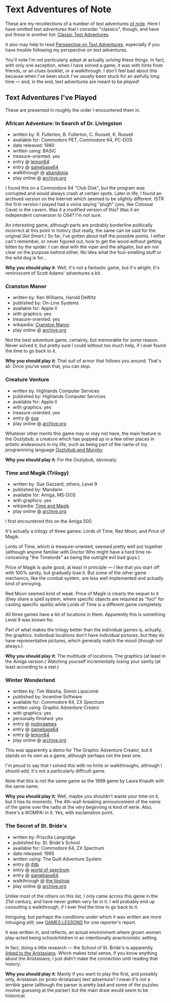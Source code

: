 Text Adventures of Note
=======================

These are my recollections of a number of text adventures
[of note](article/A%20Note%20on%20Items%20of%20Note.md).
Here I have omitted text adventures that I consider "classics", though,
and have put those in another list: [Classic Text Adventures](Classic%20Text%20Adventures.md).

It also may help to read
[Perspective on Text Adventures](Perspective%20on%20Text%20Adventures.md),
especially if you have trouble following my perspective on text adventures.

You'll note I'm not particularly adept at actually *solving* these things.
In fact, with only one exception, when I have solved a game, it was with hints
from friends, or an clues booklet, or a walkthrough.  I don't feel bad about
this because when I've been stuck I've usually been stuck for an awfully long
time — and, in the end, text adventures are meant to be *played*!

Text Adventures I've Played
---------------------------

These are presented in roughly the order I encountered them in.

### African Adventure: In Search of Dr. Livingston

*   written by: R. Fullerton, B. Fullerton, C. Russell, K. Russell
*   available for: Commodore PET, Commodore 64, PC-DOS
*   date released: 1980
*   written using: BASIC
*   treasure-oriented: yes
*   entry @ [lemon64](http://www.lemon64.com/?game_id=4076)
*   entry @ [gamebase64](http://www.gb64.com/game.php?id=20259)
*   walkthrough @ [abandonia](http://www.abandonia.com/en/games/842/African+Adventure.html)
*   play online @ [archive.org](https://archive.org/details/AfricanAdventureOrInSearchOfDr.Livingston1997TonyBaechlerAdventureInteractiveFiction)

I found this on a Commodore 64 "Club Disk", but the program was corrupted
and would always crash at certain spots.  Later in life, I found an archived
version on the Internet which seemed to be slightly different.  ISTR the
first version I played had a voice saying "plugh" (yes, like Colossal Cave)
in the cavern.  Was it a modified version of this?  Was it an independent
conversion to C64?  I'm not sure.

An interesting game, although parts are probably borderline
politically incorrect at this point in history (but really, the same can be
said for the original *Get Smart*.)  So far, I've gotten about half the possible
points.  I either can't remember, or never figured out, how to get the wood
without getting bitten by the spider.  I can deal with the viper and the
alligator, but am not clear on the purpose behind either.  No idea what the
foul-smelling stuff or the wild dog is for...

**Why you should play it**: Well, it's not a fantastic game, but it's alright.
It's reminiscent of Scott Adams' adventures a bit.

### Cranston Manor

*   written by: Ken Williams, Harold DeWitz
*   published by: On-Line Systems
*   available for: Apple II
*   with graphics: yes
*   treasure-oriented: yes
*   wikipedia: [Cranston Manor](https://en.wikipedia.org/wiki/Cranston_Manor)
*   play online @ [archive.org](https://archive.org/details/a2_Cranston_Manor_1981_On_Line_Systems_cr_Black_Bag)

Not the best adventure game, certainly, but memorable for some reason.
Never solved it, but pretty sure I could without too much help, if I ever
found the time to go back to it.

**Why you should play it**: That suit of armor that follows you around.
That's all.  Once you've seen that, you can stop.

### Creature Venture

*   written by: Highlands Computer Services
*   published by: Highlands Computer Services
*   available for: Apple II
*   with graphics: yes
*   treasure-oriented: yes
*   entry @ [gue](http://gue.cgwmuseum.org/galleries/index.php?pub=5&item=25&id=2&key=0)
*   play online @ [archive.org](https://archive.org/details/a2_Creature_Venture_1981_Highland_Computer_Services)

Whatever other merits this game may or may not have, the main feature
is the Oozlybub, a creature which has popped up in a few other places
in artistic endeavours in my life, such as being part of the name of my
programming language [Oozlybub and Murphy](http://catseye.tc/node/Oozlybub_and_Murphy).

**Why you should play it**: For the Oozlybub, obviously.

### Time and Magik (Trilogy)

*   written by: Sue Gazzard, others, Level 9
*   published by: Mandarin
*   available for: Amiga, MS-DOS
*   with graphics: yes
*   wikipedia: [Time and Magik](https://en.wikipedia.org/wiki/Time_and_Magik)
*   play online @ [archive.org](https://archive.org/details/msdos_Time_and_Magik_Trilogy_1983)

I first encountered this on the Amiga 500.

It's actually a trilogy of three games: Lords of Time, Red Moon, and
Price of Magik.

Lords of Time, which is treasure-oriented, seemed pretty well put together
(although anyone familiar with Doctor Who might have a hard time re-conceiving
"the Timelords" as being the outright evil bad guys.)

Price of Magik is quite good, at least in principle — I like that you
start off with 100% sanity, but gradually lose it.  But some of the other
game mechanics, like the combat system, are less well implemented and
actually kind of annoying.

Red Moon seemed kind of weak.  Price of Magik is clearly the sequel to
it (they share a spell system, where specific objects are required as
"foci" for casting specific spells) while Lords of Time is a different game
completely.

All three games have a lot of locations in them.  Apparently this is something
Level 9 was known for.

Part of what makes the trilogy better than the individual games is,
actually, the graphics.  Individual locations don't have individual
pictures, but they do have representative pictures, which generally
match the mood (though not always.)

**Why you should play it**: The multitude of locations.  The graphics
(at least in the Amiga version.)  Watching yourself incrementally losing
your sanity (at least according to a stat.)

### Winter Wonderland

*   written by: Tim Walsha, Simon Lipscomb
*   published by: Incentive Software
*   available for: Commodore 64, ZX Spectrum
*   written using: Graphic Adventure Creator
*   with graphics: yes
*   personally finished: yes
*   entry @ [mobygames](http://www.mobygames.com/game/winter-wonderland)
*   entry @ [gamebase64](http://www.gb64.com/game.php?id=8624&d=18)
*   entry @ [lemon64](http://www.lemon64.com/?game_id=4076)
*   play online @ [archive.org](https://archive.org/details/zx_Winter_Wonderland_1986_Incentive_Software_a)

This was apparently a demo for The Graphic Adventure Creator,
but it stands on its own as a game, although perhaps not the best one.

I'm proud to say that I solved this with no hints or walkthroughs, although
I should add, it's not a particularly difficult game.

Note that this is *not* the same game as the 1999 game by Laura Knauth
with the same name.

**Why you should play it**: Well, maybe you shouldn't waste your time on
it, but it has its moments.  The 4th-wall-breaking announcement of the name
of the game over the radio at the very beginning is kind of eerie.  Also,
there's a WOMPA! in it.  Yes, with exclamation point.

### The Secret of St. Bride's

*   written by: Priscilla Langridge
*   published by: St. Bride's School
*   available for: Commodore 64, ZX Spectrum
*   date released: 1985
*   written using: The Quill Adventure System
*   entry @ [ifdb](http://ifdb.tads.org/viewgame?id=0vn91xdqo9yeso8u)
*   entry @ [world of spectrum](http://www.worldofspectrum.org/infoseekid.cgi?id=0006951)
*   entry @ [gamebase64](http://www.gb64.com/game.php?id=9845&d=18)
*   walkthrough @ [the tipshop](http://www.the-tipshop.co.uk/cgi-bin/info.pl?wosid=0006951)
*   play online @ [archive.org](https://archive.org/details/zx_Secret_of_St._Brides_The_1985_St._Brides_School_a)

Unlike most of the others on this list, I only came across this game in the
21st century, and have never gotten very far in it.  I will probably end up
consulting a walkthrough, if I ever find the time to go back to it.

Intriguing, but perhaps the conditions under which it was written are
more intruiging still; see [GAMES LESSONS](http://www.crashonline.org.uk/26/stbrides.htm)
for one reporter's report.

It was written in, and reflects, an actual environment where grown women
play-acted being schoolchildren in an intentionally anachronistic setting.

In fact, doing a little research — the School of St. Bride's is apparently
[linked to the Aristasians](http://www.aristasia.net/history.html).
Which makes total sense, if you know anything about the Aristasians;
I just didn't make the connection until reading that history.

**Why you should play it**: Mainly if you want to play the first,
and possibly only, Aristasian (or proto-Aristasian) text adventure?
I mean it's not a *terrible* game (although the parser is pretty bad and
some of the puzzles involve guessing at the parser) but the main draw
would seem to be historical.
